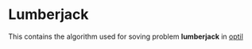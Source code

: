 # Lumberjack

  This contains the algorithm used for soving problem **lumberjack** in [optil](https://www.optil.io/optilion/)
